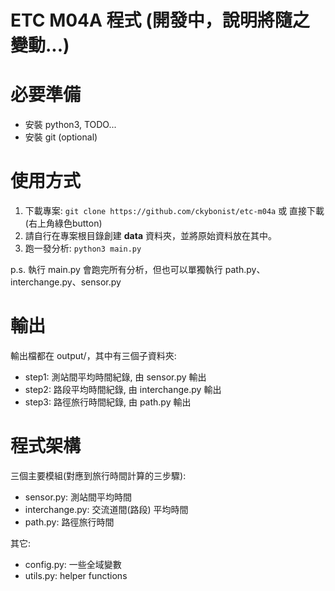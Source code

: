 # ETC M04A 程式 (開發中，說明將隨之變動...)

# 必要準備
- 安裝 python3, TODO...
- 安裝 git (optional)



# 使用方式

1. 下載專案: `git clone https://github.com/ckybonist/etc-m04a` 或 直接下載(右上角綠色button)
2. 請自行在專案根目錄創建 **data** 資料夾，並將原始資料放在其中。
3. 跑一發分析: ` python3 main.py `

p.s. 執行 main.py 會跑完所有分析，但也可以單獨執行 path.py、 interchange.py、sensor.py


# 輸出
輸出檔都在 output/，其中有三個子資料夾:
- step1: 測站間平均時間紀錄, 由 sensor.py 輸出
- step2: 路段平均時間紀錄, 由 interchange.py 輸出
- step3: 路徑旅行時間紀錄, 由 path.py 輸出


# 程式架構

三個主要模組(對應到旅行時間計算的三步驟):

- sensor.py: 測站間平均時間
- interchange.py: 交流道間(路段) 平均時間
- path.py: 路徑旅行時間

其它:
- config.py: 一些全域變數
- utils.py: helper functions
